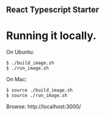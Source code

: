 ## React Typescript Starter

# Running it locally.

On Ubuntu:

```
$ ./build_image.sh
$ ./run_image.sh
```

On Mac:

```
$ source ./build_image.sh
$ source ./run_image.sh
```

Browse: http://localhost:3000/
